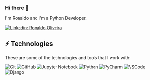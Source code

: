 ### Hi there 👋

I'm Ronaldo and I'm a Python Developer.


[![Linkedin: Ronaldo Oliveira](https://img.shields.io/badge/-Linkedin-blue?style=flat-square&logo=Linkedin&logoColor=white&link=https://www.linkedin.com/in/ronaldorosadeoliveira/)](https://www.linkedin.com/in/ronaldorosadeoliveira/)


## ⚡ Technologies

These are some of the technologies and tools that I work with:

![Git](https://img.shields.io/badge/git-%23F05033.svg?style=for-the-badge&logo=git&logoColor=white)
![GitHub](https://img.shields.io/badge/github-%23121011.svg?style=for-the-badge&logo=github&logoColor=white)
![Jupyter Notebook](https://img.shields.io/badge/jupyter-%23FA0F00.svg?style=for-the-badge&logo=jupyter&logoColor=white)
![Python](https://img.shields.io/badge/Python-14354C?style=for-the-badge&logo=python&logoColor=white)
![PyCharm](https://img.shields.io/badge/pycharm-143?style=for-the-badge&logo=pycharm&logoColor=black&color=black&labelColor=green)
![VSCode](https://img.shields.io/badge/-VSCode-007ACC?style=for-the-badge&logo=visual-studio-code&logoColor=white)
![Django](https://img.shields.io/badge/django-%23092E20.svg?style=for-the-badge&logo=django&logoColor=white)

